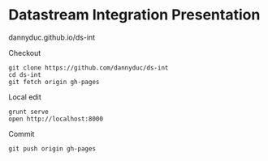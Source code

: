 # Datastream Integration Presentation

dannyduc.github.io/ds-int

Checkout

    git clone https://github.com/dannyduc/ds-int
    cd ds-int
    git fetch origin gh-pages
    
Local edit

    grunt serve
    open http://localhost:8000

Commit

    git push origin gh-pages

